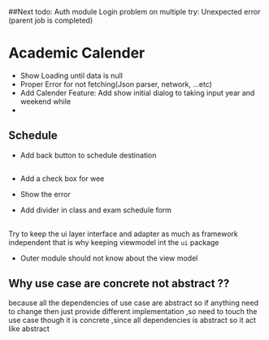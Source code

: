 ##Next todo:
Auth module
Login problem on multiple try: Unexpected error (parent job is completed)

# Academic Calender
- Show Loading until data is null
- Proper Error for not fetching(Json parser, network, ...etc)
- Add Calender Feature: Add show initial dialog to taking input year and weekend while 
- 
## Schedule
- Add back button to schedule destination

##
- Add a check box for wee
- Show the  error

- Add divider in class and exam schedule form

##
Try to keep the ui layer interface and adapter as much as framework independent
that is why keeping viewmodel int the `ui` package

- Outer module should not know about the view model
## Why use case are concrete not abstract ??
because all the dependencies of use case are abstract so if anything need
to change then just provide different implementation ,so need to touch the 
use case though it is concrete ,since all dependencies is abstract so it 
act like abstract
